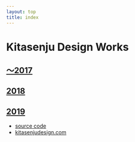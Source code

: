 ```yaml
---
layout: top
title: index
---
```


# Kitasenju Design Works

## [〜2017](./2017s/)

## [2018](./2018/)

## [2019](./2019/)

* [source code](https://github.com/kitasenjudesign/kitasenjudesign.github.io/tree/master/work)
* [kitasenjudesign.com](https://kitasenjudesign.com)
